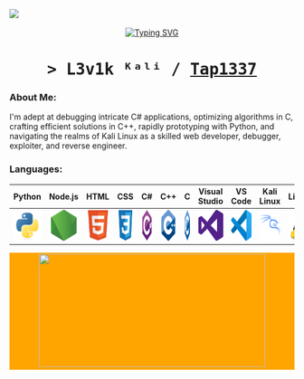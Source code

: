 ![](https://komarev.com/ghpvc/?username=antonkomarev&style=for-the-badge)

<p align="center">
<a href="https://git.io/typing-svg"><img src="https://readme-typing-svg.demolab.com?font=Fira+Code&size=35&pause=1000&random=false&width=435&lines=Reverse+Enginner;Developer+in+Website+%26+Exploits;5%2B+Exploiting++Experince;1.5%2B+Kali+Linux+Experince" alt="Typing SVG" /></a>
</p>

<h1 align="center">
        <samp>&gt; L3v1k ᴷᵃˡⁱ / 
                <b><a target="_blank" href="https://github.com/Tap1337">Tap1337</a></b>
        </samp>
</h1>

### About Me:    
I'm adept at debugging intricate C# applications, optimizing algorithms in C, crafting efficient solutions in C++, rapidly prototyping with Python, and navigating the realms of Kali Linux as a skilled web developer, debugger, exploiter, and reverse engineer.

### Languages:
| Python | Node.js | HTML | CSS | C# | C++ | C | Visual Studio | VS Code | Kali Linux | Linux |
|----------|----------|----------|-----|-----|-----|-----|-----|-----|-----|-----|
|  <img src="https://github.com/devicons/devicon/blob/master/icons/python/python-original.svg" title="Python"  alt="Python" width="55" height="55"/> |  <img src="https://github.com/devicons/devicon/blob/master/icons/nodejs/nodejs-original.svg" title="Node.js"  alt="Node.js" width="55" height="55"/> |  <img src="https://github.com/devicons/devicon/blob/master/icons/html5/html5-original.svg" title="HTML" alt="HTML" width="55" height="55"/> |  <img src="https://github.com/devicons/devicon/blob/master/icons/css3/css3-original.svg" title="CSS" alt="CSS" width="55" height="55"/> |  <img src="https://github.com/devicons/devicon/blob/master/icons/csharp/csharp-original.svg" title="C#" alt="C#" width="55" height="55"/> |  <img src="https://github.com/devicons/devicon/blob/master/icons/cplusplus/cplusplus-original.svg" title="C++" alt="C++" width="55" height="55"/> |  <img src="https://github.com/devicons/devicon/blob/master/icons/c/c-original.svg" title="C" alt="C" width="55" height="55"/> |  <img src="https://github.com/devicons/devicon/blob/master/icons/visualstudio/visualstudio-plain.svg" title="Visual Studio" alt="Visual Studio" width="55" height="55"/> |  <img src="https://github.com/devicons/devicon/blob/master/icons/vscode/vscode-original.svg" title="VS Code" alt="VS Code" width="55" height="55"/> |  <img src="https://github.com/canaleal/devicon/blob/new-icon-kali-linux/icons/kalilinux/kalilinux-original-wordmark.svg" title="Kali Linux" alt="Kali Linux" width="55" height="55"/> |  <img src="https://github.com/devicons/devicon/blob/master/icons/linux/linux-original.svg" title="Linux" alt="Linux" width="55" height="55"/> |

<p align="center" style="background-color: orange; border: 2px solid orange;">
  <img width="400" height="200" src="https://github-readme-stats.vercel.app/api/top-langs/?username=Tap1337&size_weight=0.15&count_weight=0.5&layout=compact&theme=vision-friendly-dark">
</p>

